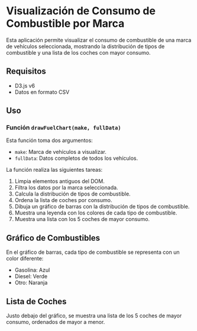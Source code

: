 # Visualización de Consumo de Combustible por Marca

Esta aplicación permite visualizar el consumo de combustible de una marca de vehículos seleccionada, mostrando la distribución de tipos de combustible y una lista de los coches con mayor consumo.

## Requisitos

- D3.js v6
- Datos en formato CSV

## Uso

### Función `drawFuelChart(make, fullData)`

Esta función toma dos argumentos:
- `make`: Marca de vehículos a visualizar.
- `fullData`: Datos completos de todos los vehículos.

La función realiza las siguientes tareas:

1. Limpia elementos antiguos del DOM.
2. Filtra los datos por la marca seleccionada.
3. Calcula la distribución de tipos de combustible.
4. Ordena la lista de coches por consumo.
5. Dibuja un gráfico de barras con la distribución de tipos de combustible.
6. Muestra una leyenda con los colores de cada tipo de combustible.
7. Muestra una lista con los 5 coches de mayor consumo.


## Gráfico de Combustibles

En el gráfico de barras, cada tipo de combustible se representa con un color diferente:
- Gasolina: Azul
- Diesel: Verde
- Otro: Naranja

## Lista de Coches

Justo debajo del gráfico, se muestra una lista de los 5 coches de mayor consumo, ordenados de mayor a menor.
